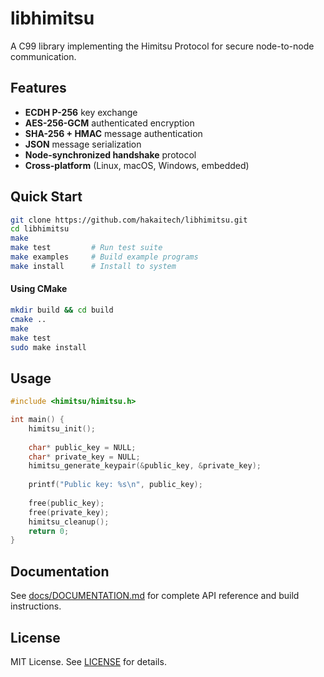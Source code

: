 # libhimitsu

A C99 library implementing the Himitsu Protocol for secure node-to-node communication.

## Features

- **ECDH P-256** key exchange
- **AES-256-GCM** authenticated encryption  
- **SHA-256 + HMAC** message authentication
- **JSON** message serialization
- **Node-synchronized handshake** protocol
- **Cross-platform** (Linux, macOS, Windows, embedded)

## Quick Start

```bash
git clone https://github.com/hakaitech/libhimitsu.git
cd libhimitsu
make
make test         # Run test suite
make examples     # Build example programs
make install      # Install to system
```

#### Using CMake
```bash
mkdir build && cd build
cmake ..
make
make test
sudo make install
```

## Usage

```c
#include <himitsu/himitsu.h>

int main() {
    himitsu_init();
    
    char* public_key = NULL;
    char* private_key = NULL;
    himitsu_generate_keypair(&public_key, &private_key);
    
    printf("Public key: %s\n", public_key);
    
    free(public_key);
    free(private_key);
    himitsu_cleanup();
    return 0;
}
```

## Documentation

See [docs/DOCUMENTATION.md](docs/DOCUMENTATION.md) for complete API reference and build instructions.

## License

MIT License. See [LICENSE](LICENSE) for details.
